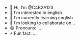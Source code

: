 - 👋 Hi, I’m @C4B2A123
- 👀 I’m interested in english
- 🌱 I’m currently learning english
- 💞️ I’m looking to collaborate on ..
- 😄 Pronouns: ...
- ⚡ Fun fact: ...

<!---
C4B2A123/C4B2A123 is a ✨ special ✨ repository because its `README.md` (this file) appears on your GitHub profile.
You can click the Preview link to take a look at your changes.
--->

